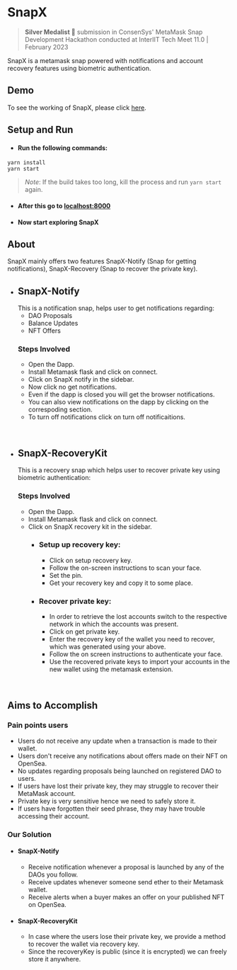 # SnapX
> **Silver Medalist 🥈** submission in ConsenSys' MetaMask Snap Development Hackathon conducted at InterIIT Tech Meet 11.0 | February 2023

SnapX is a metamask snap powered with notifications and account recovery features using biometric authentication.

## Demo
To see the working of SnapX, please click [here](https://drive.google.com/file/d/1fxyAIQFGg-8MRubKODfb4-Ux3k4-riC8/view?usp=sharing).

## Setup and Run
  - #### Run the following commands:

    
```
yarn install
yarn start
```
> *Note*: If the build takes too long, kill the process and run `yarn start` again.
    

  - #### After this go to [localhost:8000](https://localhost:8000)

  - #### Now start exploring SnapX

## About
  SnapX mainly offers two features SnapX-Notify (Snap for getting notifications), SnapX-Recovery (Snap to recover the private key).
<br/>
  - ## SnapX-Notify
      This is a notification snap, helps user to get notifications regarding:
      - DAO Proposals
      - Balance Updates
      - NFT Offers
    ### Steps Involved
      - Open the Dapp.
      - Install Metamask flask and click on connect.
      - Click on SnapX notify in the sidebar.
      - Now click no get notifications.
      - Even if the dapp is closed you will get the browser notifications.
      - You can also view notifications on the dapp by clicking on the correspoding section.
      - To turn off notifications click on turn off notificaitions.

<br>

- ## SnapX-RecoveryKit
    This is a recovery snap which helps user to recover private key using biometric authentication:
    ### Steps Involved
    - Open the Dapp.
    - Install Metamask flask and click on connect.
    - Click on SnapX recovery kit in the sidebar.
      - ### Setup up recovery key:
        - Click on setup recovery key.
        - Follow the on-screen instructions to scan your face.
        - Set the pin.
        - Get your recovery key and copy it to some place.
      - ### Recover private key:
        - In order to retrieve the lost accounts switch to the respective network in which the accounts was present.
        - Click on get private key.
        - Enter the recovery key of the wallet you need to recover, which was generated using your above.
        - Follow the on screen instructions to authenticate your face.
        - Use the recovered private keys to import your accounts in the new wallet using the metamask extension.
<br>

## Aims to Accomplish

  ### Pain points users
  - Users do not receive any update when a transaction is made to their wallet.
  - Users don't receive any notifications about offers made on their NFT on OpenSea.
  - No updates regarding proposals being launched on registered
 DAO to users.
 - If users have lost their private key, they may struggle to recover their MetaMask account.
 - Private key is very sensitive hence we need to safely store it.
 - If users have forgotten their seed phrase, they may have trouble accessing their account.

 ### Our Solution
 - #### SnapX-Notify
    - Receive notification whenever a proposal is launched by any of the DAOs you follow.
    - Receive updates whenever someone send ether to their Metamask wallet.
    - Receive alerts when a buyer makes an offer on your published NFT on OpenSea.
 - #### SnapX-RecoveryKit
    - In case where the users lose their private key, we provide a method to recover the wallet via recovery key.
    - Since the recoveryKey is public (since it is encrypted) we can freely store it anywhere.
